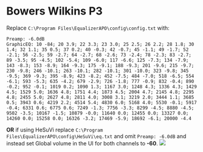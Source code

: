 # Bowers Wilkins P3
Replace `C:\Program Files\EqualizerAPO\config\config.txt` with:
```
Preamp: -6.0dB
GraphicEQ: 10 -84; 20 3.9; 22 3.3; 23 3.0; 25 2.5; 26 2.2; 28 1.8; 30 1.4; 32 1.1; 35 0.5; 37 0.2; 40 -0.3; 42 -0.7; 45 -1.1; 49 -1.7; 52 -2.1; 56 -2.5; 59 -2.7; 64 -2.7; 68 -2.6; 73 -2.4; 78 -2.3; 83 -2.7; 89 -3.5; 95 -4.5; 102 -5.4; 109 -6.0; 117 -6.6; 125 -7.3; 134 -7.9; 143 -8.3; 153 -8.9; 164 -9.3; 175 -9.1; 188 -9.3; 201 -9.6; 215 -9.7; 230 -9.8; 246 -10.1; 263 -10.1; 282 -10.1; 301 -10.0; 323 -9.8; 345 -9.5; 369 -9.3; 395 -8.9; 423 -8.2; 452 -7.5; 484 -7.0; 518 -6.5; 554 -6.1; 593 -5.3; 635 -4.2; 679 -2.9; 726 -1.8; 777 -0.9; 832 -0.4; 890 -0.2; 952 -0.1; 1019 0.2; 1090 1.3; 1167 3.0; 1248 4.3; 1336 4.3; 1429 4.5; 1529 5.0; 1636 4.8; 1751 4.4; 1873 4.5; 2004 4.7; 2145 4.8; 2295 4.8; 2455 5.0; 2627 4.8; 2811 4.0; 3008 3.1; 3219 2.0; 3444 1.1; 3685 0.5; 3943 0.6; 4219 2.2; 4514 5.4; 4830 6.0; 5168 4.0; 5530 -0.1; 5917 -0.4; 6331 0.6; 6775 0.6; 7249 -1.3; 7756 -3.3; 8299 -4.5; 8880 -4.5; 9502 -3.5; 10167 -1.5; 10879 -0.0; 11640 0.0; 12455 0.0; 13327 0.0; 14260 0.0; 15258 0.0; 16326 -3.2; 17469 -5.9; 18692 -6.1; 20000 -4.4
```
**OR** if using HeSuVi replace `C:\Program Files\EqualizerAPO\config\HeSuVi\eq.txt` and omit `Preamp: -6.0dB` and instead set Global volume in the UI for both channels to **-60**.
![](https://raw.githubusercontent.com/jaakkopasanen/AutoEq/master/results/Sonoma%20Model%20One/innerfidelity/onear/Bowers%20Wilkins%20P3/Bowers%20Wilkins%20P3.png)